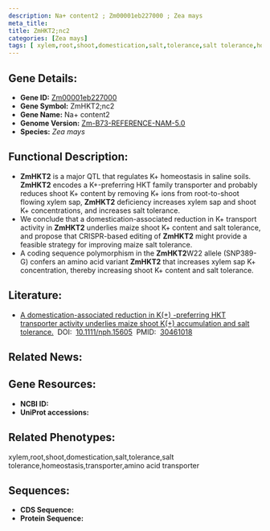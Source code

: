 ```yaml
---
description: Na+ content2 ; Zm00001eb227000 ; Zea mays
meta_title:
title: ZmHKT2;nc2
categories: [Zea mays]
tags: [ xylem,root,shoot,domestication,salt,tolerance,salt tolerance,homeostasis,transporter,amino acid transporter ]
---
```


## Gene Details:
- **Gene ID:**	[Zm00001eb227000]()
- **Gene Symbol:** ZmHKT2;nc2
- **Gene Name:** Na+ content2
- **Genome Version:** [Zm-B73-REFERENCE-NAM-5.0]()
- **Species:** *Zea mays*

## Functional Description:
   - **ZmHKT2** is a major QTL that regulates K+ homeostasis in saline soils. **ZmHKT2** encodes a K+-preferring HKT family transporter and probably reduces shoot K+ content by removing K+ ions from root-to-shoot flowing xylem sap, **ZmHKT2** deficiency increases xylem sap and shoot K+ concentrations, and increases salt tolerance.
   - We conclude that a domestication-associated reduction in K+ transport activity in **ZmHKT2** underlies maize shoot K+ content and salt tolerance, and propose that CRISPR-based editing of **ZmHKT2** might provide a feasible strategy for improving maize salt tolerance.
   - A coding sequence polymorphism in the **ZmHKT2**W22 allele (SNP389-G) confers an amino acid variant **ZmHKT2** that increases xylem sap K+ concentration, thereby increasing shoot K+ content and salt tolerance.

## Literature:
   - [A domestication-associated reduction in K(+) -preferring HKT transporter activity underlies maize shoot K(+) accumulation and salt tolerance.]( https://nph.onlinelibrary.wiley.com/doi/10.1111/nph.15605)&nbsp;&nbsp;DOI:&nbsp;&nbsp;[10.1111/nph.15605](https://nph.onlinelibrary.wiley.com/doi/10.1111/nph.15605)&nbsp;&nbsp;PMID:&nbsp;&nbsp;[30461018](https://pubmed.ncbi.nlm.nih.gov/30461018/)

## Related News:

## Gene Resources:
- **NCBI ID:** [](https://www.ncbi.nlm.nih.gov/gene/?term=)
- **UniProt accessions:** [](https://www.uniprot.org/uniprotkb//entry)

## Related Phenotypes:
xylem,root,shoot,domestication,salt,tolerance,salt tolerance,homeostasis,transporter,amino acid transporter

## Sequences:
- **CDS Sequence:**
- **Protein Sequence:**
